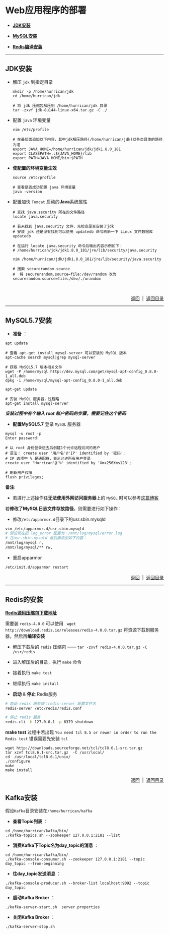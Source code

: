 # <a name="top">Web应用程序的部署</a>

+ <a href="#jdk">**JDK安装**</a>


+ <a href="#mysql_install">**MySQL安装**</a>


+ <a href="#redis">**Redis编译安装**</a>




-----

## <a name="jdk">JDK安装</a>

+ 解压 `jdk` 到指定目录

  ```shell
  mkdir -p /home/hurrican/jdk
  cd /home/hurrican/jdk

  # 将 jdk 压缩包解压到 /home/hurrican/jdk 目录
  tar -zxvf jdk-8u144-linux-x64.tar.gz -C ./
  ```

+ 配置 `java` 环境变量

  ```shell
  vim /etc/profile

  # 在最后面追加以下内容，其中jdk解压路径(/home/hurrican/jdk)以各自具体的路径为准
  export JAVA_HOME=/home/hurrican/jdk/jdk1.8.0_181
  export CLASSPATH=.:${JAVA_HOME}/lib
  export PATH=JAVA_HOME/bin:$PATH

  ```

+ **使配置的环境变量生效**

  ```shell
  source /etc/profile

  # 查看是否成功配置 java 环境变量
  java -version
  ```

+ 配置加快 `Tomcat` 启动的**Java**系统属性

  ```shell
  # 查找 java.security 所在的文件路径
  locate java.security

  # 若未找到 java.security 文件，先检查是否安装了jdk
  # 安装 jdk 还是没有找到可以使用 updatedb 命令刷新一下 Linux 文件数据库
  updatedb

  # 在运行 locate java.security 命令后输出内容示例如下：
  # /home/hurrican/jdk/jdk1.8.0_181/jre/lib/security/java.security

  vim /home/hurrican/jdk/jdk1.8.0_181/jre/lib/security/java.security

  # 搜索 securerandom.source
  #  将 securerandom.source=file:/dev/random 改为 securerandom.source=file:/dev/./urandom
  ```

  ​

    

<p align="right"><a href="#jdk">返回</a>&nbsp&nbsp|&nbsp&nbsp<a href="#top">返回目录</a></p>

-----

## <a name="mysql_install">**MySQL5.7安装**</a>

+ **准备** ：
```shell
apt update

# 查看 apt-get install mysql-server 可以安装的 MySQL 版本
apt-cache search mysql|grep mysql-server

# 获取 MySQL5.7 版本相关文件
wget -P /home/mysql http://dev.mysql.com/get/mysql-apt-config_0.8.0-1_all.deb
dpkg -i /home/mysql/mysql-apt-config_0.8.0-1_all.deb

apt-get update

# 安装 MySQL 服务器，过程略
apt-get install mysql-server

```

***安装过程中有个输入 root 账户密码的步骤，需要记住这个密码***



+ **配置MySQL5.7**
登录 `MySQL` 服务器
```mysql
mysql -u root -p
Enter password: 

# 以 root 身份登录进去后创建1个允许远程访问的用户
# 语法： create user '用户名'@'IP' identified by '密码';
# IP 选项中 % 是通配符，表示允许所有用户登录
create user 'Hurrican'@'%' identified by 'Xmx256Xms128';

# 刷新用户权限
flush privileges;

```
**备注**:
+ 若进行上述操作任**无法使用外网访问服务器**上的 `MySQL` 时可以参考<a href="https://www.cnblogs.com/funnyboy0128/p/7966531.html">这篇博客</a>

若**修改了MySQL日志文件存放路径**，则需要进行如下操作：
+ 修改`/etc/apparmor.d`目录下的usr.sbin.mysqld
```sh
vim /etc/apparmor.d/usr.sbin.mysqld
# 假设现在把 log_error 配置为：/mnt/log/mysql/error.log
# 在usr.sbin.mysqld 最后面添加如下内容：
/mnt/log/mysql r,
/mnt/log/mysql/** rw, 
```

+ 重启apparmor
```sh
/etc/init.d/apparmor restart
```


<p align="right"><a href="#mysql_install">返回</a>&nbsp&nbsp|&nbsp&nbsp<a href="#top">返回目录</a></p>


----
## <a name="redis">Redis的安装</a>

<a href="http://download.redis.io/releases/">**Redis源码压缩包下载地址**</a>

需要装 `redis-4.0.0` 可以使用 ` wget http://download.redis.io/releases/redis-4.0.0.tar.gz` 将资源下载到服务器，然后再**编译安装**

+ 解压下载后的 `redis` 压缩包 —— `tar -zxvf redis-4.0.0.tar.gz -C /usr/redis`

+ 进入解压后的目录，执行 `make` 命令

+ 接着执行 `make test`

+ 继续执行 `make install`

+ **启动** & **停止** Redis服务
```sh
# 启动 redis 服务端：redis-server 配置文件名
redis-server /etc/redis/redis.conf

# 停止 redis 服务
redis-cli -h 127.0.0.1 -p 6379 shutdown
```


**make test** 过程中若出现 `You need tcl 8.5 or newer in order to run the Redis test` 错误需要先安装 `tcl`
```shell
wget http://downloads.sourceforge.net/tcl/tcl8.6.1-src.tar.gz 
tar xzvf tcl8.6.1-src.tar.gz  -C /usr/local/
cd  /usr/local/tcl8.6.1/unix/  
./configure  
make  
make install   
```





<p align="right"><a href="#redis">返回</a>&nbsp&nbsp|&nbsp&nbsp<a href="#top">返回目录</a></p>

## <a name="kafka">Kafka安装</a>
假设`Kafka`目录安装在`/home/hurrican/kafka`

+ **查看Topic列表** ：
```shell
cd /home/hurrican/kafka/bin/
./kafka-topics.sh --zookeeper 127.0.0.1:2181 --list
```

+ **消费Kafka下Topic名为day_topic的消息** ：
```shell
cd /home/hurrican/kafka/bin/
./kafka-console-consumer.sh --zookeeper 127.0.0.1:2181 --topic day_topic --from-beginning
```


+ **往day_topic发送消息** ：
```shell
./kafka-console-producer.sh --broker-list localhost:9092 --topic day_topic
```

+ **启动Kafka Broker** ：
```shell
./kafka-server-start.sh  server.properties
```

+ **关闭Kafka Broker** ：
```shell
./kafka-server-stop.sh
```


